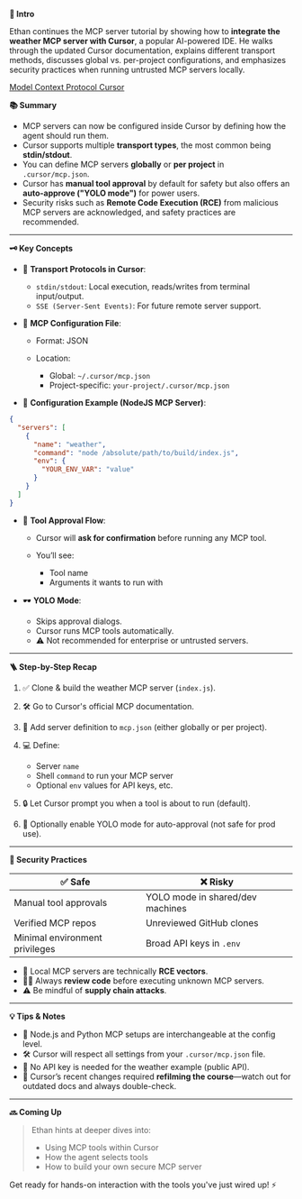 **🧠 Intro**

Ethan continues the MCP server tutorial by showing how to **integrate the weather MCP server with Cursor**, a popular AI-powered IDE. He walks through the updated Cursor documentation, explains different transport methods, discusses global vs. per-project configurations, and emphasizes security practices when running untrusted MCP servers locally.

[Model Context Protocol Cursor](https://docs.cursor.com/context/model-context-protocol)

**📚 Summary**

- MCP servers can now be configured inside Cursor by defining how the agent should run them.
- Cursor supports multiple **transport types**, the most common being **stdin/stdout**.
- You can define MCP servers **globally** or **per project** in `.cursor/mcp.json`.
- Cursor has **manual tool approval** by default for safety but also offers an **auto-approve ("YOLO mode")** for power users.
- Security risks such as **Remote Code Execution (RCE)** from malicious MCP servers are acknowledged, and safety practices are recommended.

---

**🗝️ Key Concepts**

- 🔌 **Transport Protocols in Cursor**:

  - `stdin/stdout`: Local execution, reads/writes from terminal input/output.
  - `SSE (Server-Sent Events)`: For future remote server support.

- 📂 **MCP Configuration File**:

  - Format: JSON
  - Location:

    - Global: `~/.cursor/mcp.json`
    - Project-specific: `your-project/.cursor/mcp.json`

- 🧰 **Configuration Example (NodeJS MCP Server)**:

```json
{
  "servers": [
    {
      "name": "weather",
      "command": "node /absolute/path/to/build/index.js",
      "env": {
        "YOUR_ENV_VAR": "value"
      }
    }
  ]
}
```

- 🔐 **Tool Approval Flow**:

  - Cursor will **ask for confirmation** before running any MCP tool.
  - You’ll see:

    - Tool name
    - Arguments it wants to run with

- 🕶️ **YOLO Mode**:

  - Skips approval dialogs.
  - Cursor runs MCP tools automatically.
  - ⚠️ Not recommended for enterprise or untrusted servers.

---

**🪜 Step-by-Step Recap**

1. ✅ Clone & build the weather MCP server (`index.js`).
2. 🛠️ Go to Cursor's official MCP documentation.
3. 📄 Add server definition to `mcp.json` (either globally or per project).
4. 💻 Define:

   - Server `name`
   - Shell `command` to run your MCP server
   - Optional `env` values for API keys, etc.

5. 🔒 Let Cursor prompt you when a tool is about to run (default).
6. 🔁 Optionally enable YOLO mode for auto-approval (not safe for prod use).

---

**🔐 Security Practices**

| ✅ Safe                        | ❌ Risky                         |
| ------------------------------ | -------------------------------- |
| Manual tool approvals          | YOLO mode in shared/dev machines |
| Verified MCP repos             | Unreviewed GitHub clones         |
| Minimal environment privileges | Broad API keys in `.env`         |

- 🧨 Local MCP servers are technically **RCE vectors**.
- 🧑‍💻 Always **review code** before executing unknown MCP servers.
- ⚠️ Be mindful of **supply chain attacks**.

---

**💡 Tips & Notes**

- 🧱 Node.js and Python MCP setups are interchangeable at the config level.
- 🛠️ Cursor will respect all settings from your `.cursor/mcp.json` file.
- 📌 No API key is needed for the weather example (public API).
- 🚀 Cursor’s recent changes required **refilming the course**—watch out for outdated docs and always double-check.

---

**🔜 Coming Up**

> Ethan hints at deeper dives into:
>
> - Using MCP tools within Cursor
> - How the agent selects tools
> - How to build your own secure MCP server

Get ready for hands-on interaction with the tools you've just wired up! ⚡
